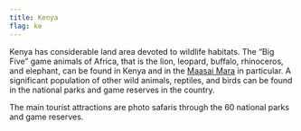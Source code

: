 ```yaml
---
title: Kenya
flag: ke
---
```


Kenya has considerable land area devoted to wildlife habitats. The “Big Five” game animals of Africa, that is the lion, leopard, buffalo, rhinoceros, and elephant, can be found in Kenya and in the [Maasai Mara](./maasai-mara/) in particular. A significant population of other wild animals, reptiles, and birds can be found in the national parks and game reserves in the country.

The main tourist attractions are photo safaris through the 60 national parks and game reserves.

